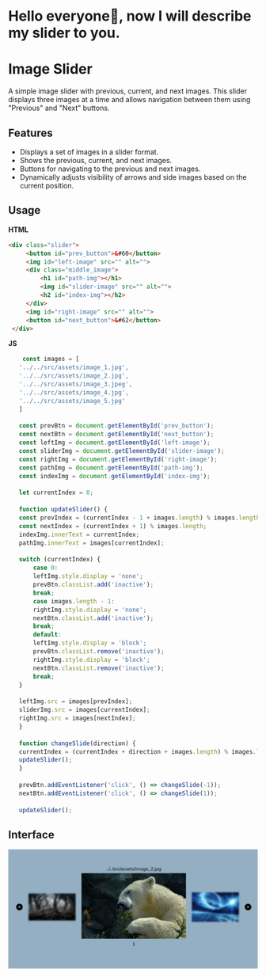 ﻿# Hello everyone👋, now I will describe my slider to you.

# Image Slider

A simple image slider with previous, current, and next images. This slider displays three images at a time and allows navigation between them using "Previous" and "Next" buttons.

## Features

- Displays a set of images in a slider format.
- Shows the previous, current, and next images.
- Buttons for navigating to the previous and next images.
- Dynamically adjusts visibility of arrows and side images based on the current position.



## Usage
__HTML__
   ```html
   <div class="slider">
        <button id="prev_button">&#60</button>
        <img id="left-image" src="" alt="">
        <div class="middle_image">
            <h1 id="path-img"></h1>
            <img id="slider-image" src="" alt="">
            <h2 id="index-img"></h2>
        </div>
        <img id="right-image" src="" alt="">
        <button id="next_button">&#62</button>
    </div>
 ```
__JS__
 ```js script
     const images = [
    '../../src/assets/image_1.jpg',
    '../../src/assets/image_2.jpg',
    '../../src/assets/image_3.jpeg',
    '../../src/assets/image_4.jpg',
    '../../src/assets/image_5.jpg'
    ]

    const prevBtn = document.getElementById('prev_button');
    const nextBtn = document.getElementById('next_button');
    const leftImg = document.getElementById('left-image');
    const sliderImg = document.getElementById('slider-image');
    const rightImg = document.getElementById('right-image');
    const pathImg = document.getElementById('path-img');
    const indexImg = document.getElementById('index-img');

    let currentIndex = 0;

    function updateSlider() {
    const prevIndex = (currentIndex - 1 + images.length) % images.length;
    const nextIndex = (currentIndex + 1) % images.length;
    indexImg.innerText = currentIndex;
    pathImg.innerText = images[currentIndex];
    
    switch (currentIndex) {
        case 0:
        leftImg.style.display = 'none';
        prevBtn.classList.add('inactive');
        break;
        case images.length - 1:
        rightImg.style.display = 'none';
        nextBtn.classList.add('inactive');
        break;
        default:
        leftImg.style.display = 'block';
        prevBtn.classList.remove('inactive');
        rightImg.style.display = 'block';
        nextBtn.classList.remove('inactive');
        break;
    }

    leftImg.src = images[prevIndex];
    sliderImg.src = images[currentIndex];
    rightImg.src = images[nextIndex];
    }

    function changeSlide(direction) {
    currentIndex = (currentIndex + direction + images.length) % images.length;
    updateSlider();
    }

    prevBtn.addEventListener('click', () => changeSlide(-1));
    nextBtn.addEventListener('click', () => changeSlide(1));

    updateSlider();
 ```

## Interface
![Slider_photo](src/assets/Screenshot_4.png)
